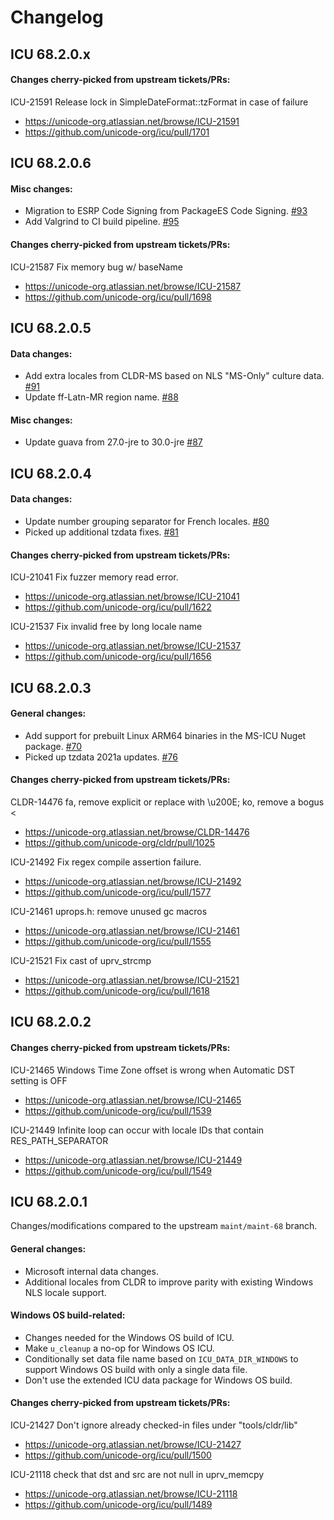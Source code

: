 # Changelog
## ICU 68.2.0.x
#### Changes cherry-picked from upstream tickets/PRs:
ICU-21591 Release lock in SimpleDateFormat::tzFormat in case of failure
- https://unicode-org.atlassian.net/browse/ICU-21591
- https://github.com/unicode-org/icu/pull/1701

## ICU 68.2.0.6
#### Misc changes:
- Migration to ESRP Code Signing from PackageES Code Signing. [#93](https://github.com/microsoft/icu/pull/93)
- Add Valgrind to CI build pipeline. [#95](https://github.com/microsoft/icu/pull/95)

#### Changes cherry-picked from upstream tickets/PRs:
ICU-21587 Fix memory bug w/ baseName
- https://unicode-org.atlassian.net/browse/ICU-21587
- https://github.com/unicode-org/icu/pull/1698

## ICU 68.2.0.5
#### Data changes:
- Add extra locales from CLDR-MS based on NLS "MS-Only" culture data. [#91](https://github.com/microsoft/icu/pull/91)
- Update ff-Latn-MR region name. [#88](https://github.com/microsoft/icu/pull/88)

#### Misc changes:
- Update guava from 27.0-jre to 30.0-jre [#87](https://github.com/microsoft/icu/pull/87)

## ICU 68.2.0.4
#### Data changes:
- Update number grouping separator for French locales. [#80](https://github.com/microsoft/icu/pull/80)
- Picked up additional tzdata fixes. [#81](https://github.com/microsoft/icu/pull/81)
#### Changes cherry-picked from upstream tickets/PRs:

ICU-21041 Fix fuzzer memory read error.
- https://unicode-org.atlassian.net/browse/ICU-21041
- https://github.com/unicode-org/icu/pull/1622

ICU-21537 Fix invalid free by long locale name
- https://unicode-org.atlassian.net/browse/ICU-21537
- https://github.com/unicode-org/icu/pull/1656

## ICU 68.2.0.3
#### General changes:
- Add support for prebuilt Linux ARM64 binaries in the MS-ICU Nuget package. [#70](https://github.com/microsoft/icu/pull/70)
- Picked up tzdata 2021a updates. [#76](https://github.com/microsoft/icu/pull/76)

#### Changes cherry-picked from upstream tickets/PRs:

CLDR-14476 fa, remove explicit <LRM> or replace with \u200E; ko, remove a bogus <
- https://unicode-org.atlassian.net/browse/CLDR-14476
- https://github.com/unicode-org/cldr/pull/1025

ICU-21492 Fix regex compile assertion failure.
- https://unicode-org.atlassian.net/browse/ICU-21492
- https://github.com/unicode-org/icu/pull/1577

ICU-21461 uprops.h: remove unused gc macros
- https://unicode-org.atlassian.net/browse/ICU-21461
- https://github.com/unicode-org/icu/pull/1555

ICU-21521 Fix cast of uprv_strcmp
- https://unicode-org.atlassian.net/browse/ICU-21521
- https://github.com/unicode-org/icu/pull/1618

## ICU 68.2.0.2
#### Changes cherry-picked from upstream tickets/PRs:

ICU-21465 Windows Time Zone offset is wrong when Automatic DST setting is OFF
- https://unicode-org.atlassian.net/browse/ICU-21465
- https://github.com/unicode-org/icu/pull/1539

ICU-21449 Infinite loop can occur with locale IDs that contain RES_PATH_SEPARATOR
- https://unicode-org.atlassian.net/browse/ICU-21449
- https://github.com/unicode-org/icu/pull/1549

## ICU 68.2.0.1

Changes/modifications compared to the upstream `maint/maint-68` branch.

#### General changes:
- Microsoft internal data changes.
- Additional locales from CLDR to improve parity with existing Windows NLS locale support.

#### Windows OS build-related:
- Changes needed for the Windows OS build of ICU.
- Make `u_cleanup` a no-op for Windows OS ICU.
- Conditionally set data file name based on `ICU_DATA_DIR_WINDOWS` to support Windows OS build with only a single data file.
- Don't use the extended ICU data package for Windows OS build.

#### Changes cherry-picked from upstream tickets/PRs:

ICU-21427 Don't ignore already checked-in files under "tools/cldr/lib"
- https://unicode-org.atlassian.net/browse/ICU-21427
- https://github.com/unicode-org/icu/pull/1500

ICU-21118 check that dst and src are not null in uprv_memcpy
- https://unicode-org.atlassian.net/browse/ICU-21118
- https://github.com/unicode-org/icu/pull/1489
